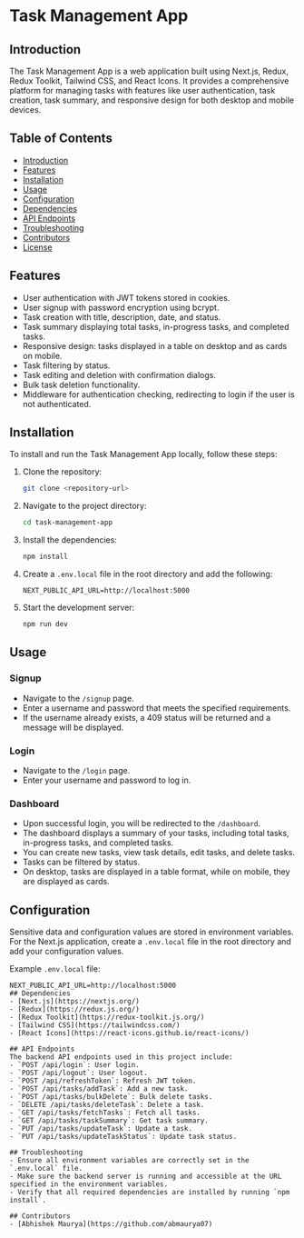 # Task Management App

## Introduction
The Task Management App is a web application built using Next.js, Redux, Redux Toolkit, Tailwind CSS, and React Icons. It provides a comprehensive platform for managing tasks with features like user authentication, task creation, task summary, and responsive design for both desktop and mobile devices.

## Table of Contents
- [Introduction](#introduction)
- [Features](#features)
- [Installation](#installation)
- [Usage](#usage)
- [Configuration](#configuration)
- [Dependencies](#dependencies)
- [API Endpoints](#api-endpoints)
- [Troubleshooting](#troubleshooting)
- [Contributors](#contributors)
- [License](#license)

## Features
- User authentication with JWT tokens stored in cookies.
- User signup with password encryption using bcrypt.
- Task creation with title, description, date, and status.
- Task summary displaying total tasks, in-progress tasks, and completed tasks.
- Responsive design: tasks displayed in a table on desktop and as cards on mobile.
- Task filtering by status.
- Task editing and deletion with confirmation dialogs.
- Bulk task deletion functionality.
- Middleware for authentication checking, redirecting to login if the user is not authenticated.

## Installation
To install and run the Task Management App locally, follow these steps:

1. Clone the repository:
    ```bash
    git clone <repository-url>
    ```
2. Navigate to the project directory:
    ```bash
    cd task-management-app
    ```
3. Install the dependencies:
    ```bash
    npm install
    ```
4. Create a `.env.local` file in the root directory and add the following:
    ```plaintext
    NEXT_PUBLIC_API_URL=http://localhost:5000
    ```

5. Start the development server:
    ```bash
    npm run dev
    ```

## Usage
### Signup
- Navigate to the `/signup` page.
- Enter a username and password that meets the specified requirements.
- If the username already exists, a 409 status will be returned and a message will be displayed.

### Login
- Navigate to the `/login` page.
- Enter your username and password to log in.

### Dashboard
- Upon successful login, you will be redirected to the `/dashboard`.
- The dashboard displays a summary of your tasks, including total tasks, in-progress tasks, and completed tasks.
- You can create new tasks, view task details, edit tasks, and delete tasks.
- Tasks can be filtered by status.
- On desktop, tasks are displayed in a table format, while on mobile, they are displayed as cards.

## Configuration
Sensitive data and configuration values are stored in environment variables. For the Next.js application, create a `.env.local` file in the root directory and add your configuration values.

Example `.env.local` file:
```plaintext
NEXT_PUBLIC_API_URL=http://localhost:5000
## Dependencies
- [Next.js](https://nextjs.org/)
- [Redux](https://redux.js.org/)
- [Redux Toolkit](https://redux-toolkit.js.org/)
- [Tailwind CSS](https://tailwindcss.com/)
- [React Icons](https://react-icons.github.io/react-icons/)

## API Endpoints
The backend API endpoints used in this project include:
- `POST /api/login`: User login.
- `POST /api/logout`: User logout.
- `POST /api/refreshToken`: Refresh JWT token.
- `POST /api/tasks/addTask`: Add a new task.
- `POST /api/tasks/bulkDelete`: Bulk delete tasks.
- `DELETE /api/tasks/deleteTask`: Delete a task.
- `GET /api/tasks/fetchTasks`: Fetch all tasks.
- `GET /api/tasks/taskSummary`: Get task summary.
- `PUT /api/tasks/updateTask`: Update a task.
- `PUT /api/tasks/updateTaskStatus`: Update task status.

## Troubleshooting
- Ensure all environment variables are correctly set in the `.env.local` file.
- Make sure the backend server is running and accessible at the URL specified in the environment variables.
- Verify that all required dependencies are installed by running `npm install`.

## Contributors
- [Abhishek Maurya](https://github.com/abmaurya07)

